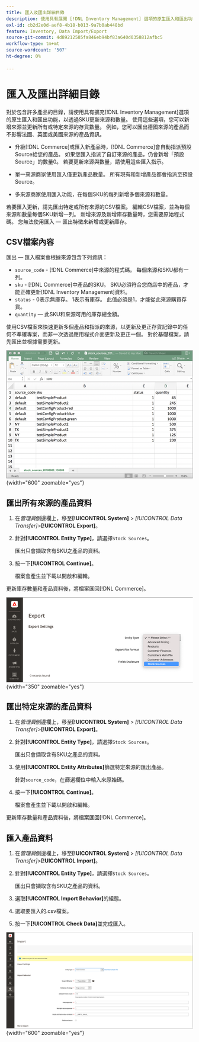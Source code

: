 ```yaml
---
title: 匯入及匯出詳細目錄
description: 使用具有展開 [!DNL Inventory Management] 選項的原生匯入和匯出功能，以透過SKU更新來源和數量。
exl-id: cb2d2e0d-aef8-4b18-b013-9a7b0ab448bd
feature: Inventory, Data Import/Export
source-git-commit: 4d89212585fa846eb94bf83a640d0358812afbc5
workflow-type: tm+mt
source-wordcount: '507'
ht-degree: 0%

---
```


# 匯入及匯出詳細目錄

對於包含許多產品的目錄，請使用具有擴充[!DNL Inventory Management]選項的原生匯入和匯出功能，以透過SKU更新來源和數量。 使用這些選項，您可以新增來源並更新所有或特定來源的存貨數量。 例如，您可以匯出德國來源的產品而不影響法國、英國或美國來源的產品資訊。

- 升級[!DNL Commerce]或匯入新產品時，[!DNL Commerce]會自動指派預設Source給您的產品。 如果您匯入指派了自訂來源的產品，仍會新增「預設Source」的數量0。 若要更新來源與數量，請使用這些匯入指示。

- 單一來源商家使用匯入僅更新產品數量。 所有現有和新增產品都會指派至預設Source。

- 多來源商家使用匯入功能，在每個SKU的每列新增多個來源和數量。

若要匯入更新，請先匯出特定或所有來源的CSV檔案。 編輯CSV檔案，並為每個來源和數量每個SKU新增一列。 新增來源及新增庫存數量時，您需要原始程式碼。 您無法使用匯入 — 匯出特徵來新增或更新庫存。

## CSV檔案內容

匯出 — 匯入檔案會根據來源包含下列資訊：

- `source_code` - [!DNL Commerce]中來源的程式碼。 每個來源和SKU都有一列。
- `sku` - [!DNL Commerce]中產品的SKU。 SKU必須符合您商店中的產品，才能正確更新[!DNL Inventory Management]資料。
- `status` - 0表示無庫存。 1表示有庫存。 此值必須是1，才能從此來源購買存貨。
- `quantity` — 此SKU和來源可用的庫存總金額。

使用CSV檔案來快速更新多個產品和指派的來源，以更新及更正存貨記錄中的任何不準確專案，而非一次透過應用程式介面更新及更正一個。 對於基礎檔案，請先匯出並根據需要更新。

![匯入的範例CSV檔案 — 匯出詳細目錄資料](assets/inventory-import-export-data.png){width="600" zoomable="yes"}

## 匯出所有來源的產品資料

1. 在&#x200B;_管理員_&#x200B;側邊欄上，移至&#x200B;**[!UICONTROL System]** > _[!UICONTROL Data Transfer]_>**[!UICONTROL Export]**。

1. 針對&#x200B;**[!UICONTROL Entity Type]**，請選擇`Stock Sources`。

   匯出只會擷取含有SKU之產品的資料。

1. 按一下&#x200B;**[!UICONTROL Continue]**。

   檔案會產生並下載以開啟和編輯。

更新庫存數量和產品資料後，將檔案匯回[!DNL Commerce]。

![匯出產品資料和來源的庫存來源](assets/inventory-export-stock-sources.png){width="350" zoomable="yes"}

## 匯出特定來源的產品資料

1. 在&#x200B;_管理員_&#x200B;側邊欄上，移至&#x200B;**[!UICONTROL System]** > _[!UICONTROL Data Transfer]_>**[!UICONTROL Export]**。

1. 針對&#x200B;**[!UICONTROL Entity Type]**，請選擇`Stock Sources`。

   匯出只會擷取含有SKU之產品的資料。

1. 使用&#x200B;**[!UICONTROL Entity Attributes]**&#x200B;篩選特定來源的匯出產品。

   針對`source_code`，在篩選欄位中輸入來原始碼。

1. 按一下&#x200B;**[!UICONTROL Continue]**。

   檔案會產生並下載以開啟和編輯。

更新庫存數量和產品資料後，將檔案匯回[!DNL Commerce]。

## 匯入產品資料

1. 在&#x200B;_管理員_&#x200B;側邊欄上，移至&#x200B;**[!UICONTROL System]** > _[!UICONTROL Data Transfer]_>**[!UICONTROL Import]**。

1. 針對&#x200B;**[!UICONTROL Entity Type]**，請選擇`Stock Sources`。

   匯出只會擷取含有SKU之產品的資料。

1. 選取&#x200B;**[!UICONTROL Import Behavior]**&#x200B;的組態。

1. 選取要匯入的.csv檔案。

1. 按一下&#x200B;**[!UICONTROL Check Data]**&#x200B;並完成匯入。

![匯入產品資料和來源](assets/inventory-import-sources.png){width="600" zoomable="yes"}
